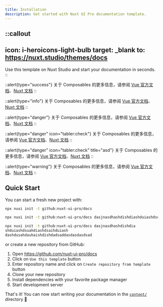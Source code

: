 ```yaml
---
title: Installation
description: Get started with Nuxt UI Pro documentation template.
---
```


::callout
---
icon: i-heroicons-light-bulb
target: _blank
to: https://nuxt.studio/themes/docs
---
Use this template on Nuxt Studio and start your documentation in seconds.
::

::alert{type="success"}
关于 Composables 的更多信息，请参阅 [Vue 官方文档](https://cn.vuejs.org/guide/reusability/composables.html)、[Nuxt 文档](https://nuxt.com/docs/guide/directory-structure/composables)
::

::alert{type="info"}
关于 Composables 的更多信息，请参阅 [Vue 官方文档](https://cn.vuejs.org/guide/reusability/composables.html)、[Nuxt 文档](https://nuxt.com/docs/guide/directory-structure/composables)
::

::alert{type="danger"}
关于 Composables 的更多信息，请参阅 [Vue 官方文档](https://cn.vuejs.org/guide/reusability/composables.html)、[Nuxt 文档](https://nuxt.com/docs/guide/directory-structure/composables)
::

::alert{type="danger" icon="tabler:check"}
关于 Composables 的更多信息，请参阅 [Vue 官方文档](https://cn.vuejs.org/guide/reusability/composables.html)、[Nuxt 文档](https://nuxt.com/docs/guide/directory-structure/composables)
::

::alert{type="danger" icon="tabler:check" title="asd"}
关于 Composables 的更多信息，请参阅 [Vue 官方文档](https://cn.vuejs.org/guide/reusability/composables.html)、[Nuxt 文档](https://nuxt.com/docs/guide/directory-structure/composables)
::

::alert{type="warning"}
关于 Composables 的更多信息，请参阅 [Vue 官方文档](https://cn.vuejs.org/guide/reusability/composables.html)、[Nuxt 文档](https://nuxt.com/docs/guide/directory-structure/composables)
::

## Quick Start

You can start a fresh new project with:

```bash [Terminal]
npx nuxi init -t github:nuxt-ui-pro/docs
```

```bash
npx nuxi init -t github:nuxt-ui-pro/docs dasjnasdhashdishdiashduiashdsuahdiashdsaihduiashdashdusahdauhaishdishdadsaddasdasdasdsad
```

```bash
npx nuxi init -t github:nuxt-ui-pro/docs dasjnasdhashdishdia
shduiashdsuahdiashdsaihduiash
dashdusahdauhaishdishdadsaddasdasdasdsad
```

or create a new repository from GitHub:

1. Open <https://github.com/nuxt-ui-pro/docs>
2. Click on `Use this template` button
3. Enter repository name and click on `Create repository from template` button
4. Clone your new repository
5. Install dependencies with your favorite package manager
6. Start development server

That's it! You can now start writing your documentation in the [`content/`](https://content.nuxt.com/usage/content-directory) directory 🚀
